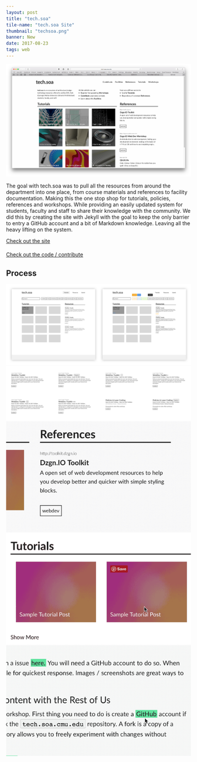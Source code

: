 ```yaml
---
layout: post
title: "tech.soa"
tile-name: "tech.soa Site"
thumbnail: "techsoa.png"
banner: New
date: 2017-08-23
tags: web
---
```


<div class="image-container"><img src="../img/techsoa/techHero.png" alt="tech.soa Home Page"/></div>

The goal with tech.soa was to pull all the resources from around the department into one place, from course materials and references to facility documentation. Making this the one stop shop for tutorials, policies, references and workshops. While providing an easily updated system for students, faculty and staff to share their knowledge with the community. We did this by creating the site with Jekyll with the goal to keep the only barrier to entry a GitHub account and a bit of Markdown knowledge. Leaving all the heavy lifting on the system.

<div>
<a target="_blank" href="https://tech.soa.cmu.edu">
    <div class="techsoaButton contentButton"> Check out the site
    </div>
</a>
</div>

<div style="margin-bottom: 20px; margin-top:20px;">
<a target="_blank" href="https://github.com/c0deLab/tech.soa.cmu.edu">
    <div class="techsoaButton contentButton"> Check out the code / contribute
    </div>
</a>
</div>

## Process

<div class="image-container"><img src="../img/techsoa/pageProcess.png" alt="Home Page Versions"/></div>
<div class="image-container"><img src="../img/techsoa/tileIterations.svg" alt="Tile Iterations"/></div>
<div class="row" style="padding:0px; margin:0px;">
  <div class="image-container small-12 medium-4 column" style="padding:0px; margin:0px;"><img src="../img/techsoa/interactionTitlesTags.gif" alt="Hover Interaction For Titles & Tags"/></div>
  <div class="image-container small-12 medium-4 column" style="padding:0px; margin:0px;"><img src="../img/techsoa/interactionTile.gif" alt="Hover Interaction for Tiles"/></div>
  <div class="image-container small-12 medium-4 column" style="padding:0px; margin:0px;"><img src="../img/techsoa/interactionLinks.gif" alt="Hover Interaction for Inline Link"/></div>
</div>
